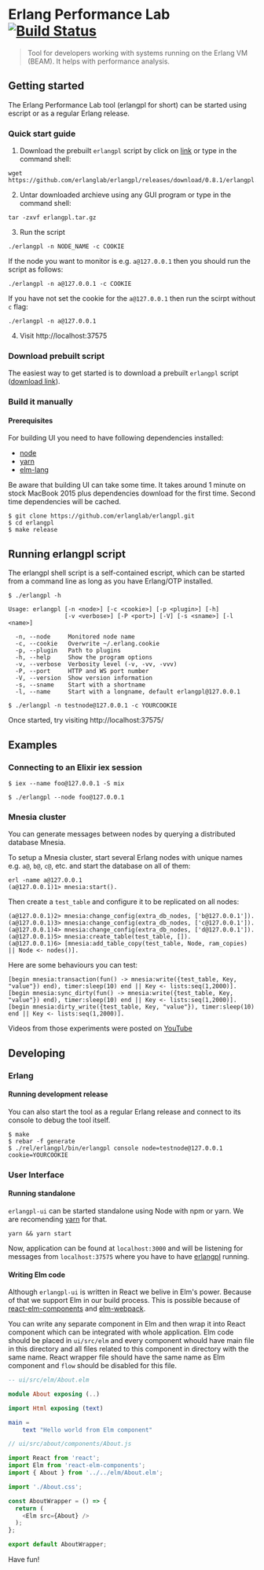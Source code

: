 # Erlang Performance Lab [![Build Status](https://travis-ci.org/erlanglab/erlangpl.svg?branch=master)](https://travis-ci.org/erlanglab/erlangpl)

> Tool for developers working with systems running on the Erlang VM (BEAM). It helps with performance analysis.

## Getting started

The Erlang Performance Lab tool (erlangpl for short) can be started using escript or as a regular Erlang release.

### Quick start guide

1. Download the prebuilt `erlangpl` script by click on
[link](https://github.com/erlanglab/erlangpl/releases/download/0.8.1/erlangpl.tar.gz) or type in the command shell:
```
wget https://github.com/erlanglab/erlangpl/releases/download/0.8.1/erlangpl.tar.gz
```
2. Untar downloaded archieve using any GUI program or type in the command shell:
```
tar -zxvf erlangpl.tar.gz
```

3. Run the script
```
./erlangpl -n NODE_NAME -c COOKIE
```
If the node you want to monitor is e.g. `a@127.0.0.1` then you should run the script
as follows:
```
./erlangpl -n a@127.0.0.1 -c COOKIE
```
If you have not set the cookie for the `a@127.0.0.1` then run the
scirpt without `c` flag:
```
./erlangpl -n a@127.0.0.1
```

4. Visit http://localhost:37575

### Download prebuilt script

The easiest way to get started is to download a prebuilt `erlangpl` script
([download link](https://github.com/erlanglab/erlangpl/releases/download/0.8.0/erlangpl.tar.gz)).

### Build it manually

#### Prerequisites

For building UI you need to have following dependencies installed:
* [node](https://nodejs.org/en/)
* [yarn](https://yarnpkg.com/lang/en/)
* [elm-lang](https://guide.elm-lang.org/install.html)

Be aware that building UI can take some time. It takes around 1 minute on stock MacBook 2015 plus dependencies
download for the first time. Second time dependencies will be cached.

```
$ git clone https://github.com/erlanglab/erlangpl.git
$ cd erlangpl
$ make release
```

## Running erlangpl script

The erlangpl shell script is a self-contained escript, which can be started from a command line as long as you have Erlang/OTP installed.

```
$ ./erlangpl -h

Usage: erlangpl [-n <node>] [-c <cookie>] [-p <plugin>] [-h]
                [-v <verbose>] [-P <port>] [-V] [-s <sname>] [-l <name>]

  -n, --node     Monitored node name
  -c, --cookie   Overwrite ~/.erlang.cookie
  -p, --plugin   Path to plugins
  -h, --help     Show the program options
  -v, --verbose  Verbosity level (-v, -vv, -vvv)
  -P, --port     HTTP and WS port number
  -V, --version  Show version information
  -s, --sname    Start with a shortname
  -l, --name     Start with a longname, default erlangpl@127.0.0.1

$ ./erlangpl -n testnode@127.0.0.1 -c YOURCOOKIE
```

Once started, try visiting http://localhost:37575/

## Examples

### Connecting to an Elixir iex session

```
$ iex --name foo@127.0.0.1 -S mix
```

```
$ ./erlangpl --node foo@127.0.0.1
```

### Mnesia cluster
You can generate messages between nodes by querying a distributed database Mnesia.

To setup a Mnesia cluster, start several Erlang nodes with unique names e.g. `a@`, `b@`, `c@`, etc. and start the database on all of them:
```
erl -name a@127.0.0.1
(a@127.0.0.1)1> mnesia:start().
```
Then create a `test_table` and configure it to be replicated on all nodes:
```
(a@127.0.0.1)2> mnesia:change_config(extra_db_nodes, ['b@127.0.0.1']).
(a@127.0.0.1)3> mnesia:change_config(extra_db_nodes, ['c@127.0.0.1']).
(a@127.0.0.1)4> mnesia:change_config(extra_db_nodes, ['d@127.0.0.1']).
(a@127.0.0.1)5> mnesia:create_table(test_table, []).
(a@127.0.0.1)6> [mnesia:add_table_copy(test_table, Node, ram_copies) || Node <- nodes()].
```

Here are some behaviours you can test:
```
[begin mnesia:transaction(fun() -> mnesia:write({test_table, Key, "value"}) end), timer:sleep(10) end || Key <- lists:seq(1,2000)].
[begin mnesia:sync_dirty(fun() -> mnesia:write({test_table, Key, "value"}) end), timer:sleep(10) end || Key <- lists:seq(1,2000)].
[begin mnesia:dirty_write({test_table, Key, "value"}), timer:sleep(10) end || Key <- lists:seq(1,2000)].
```

Videos from those experiments were posted on [YouTube](https://www.youtube.com/channel/UCGkcbu799cC1rtMaQtAajpg)

## Developing

### Erlang
#### Running development release

You can also start the tool as a regular Erlang release and connect to its console to debug the tool itself.

```
$ make
$ rebar -f generate
$ ./rel/erlangpl/bin/erlangpl console node=testnode@127.0.0.1 cookie=YOURCOOKIE
```

### User Interface

#### Running standalone

`erlangpl-ui` can be started standalone using Node with npm or yarn.
We are recomending [yarn](https://yarnpkg.com/lang/en/) for that.

```shell
yarn && yarn start
```

Now, application can be found at `localhost:3000` and will be listening for messages from `localhost:37575` where you have to have [erlangpl](https://github.com/erlanglab/erlangpl) running.

#### Writing Elm code

Although `erlangpl-ui` is written in React we belive in Elm's power. Because of that we support Elm in our build process.
This is possible because of [react-elm-components](https://github.com/evancz/react-elm-components) and [elm-webpack](https://github.com/elm-community/elm-webpack-loader).

You can write any separate component in Elm and then wrap it into React component which can be integrated with whole application. Elm code should be placed in `ui/src/elm` and every component whould have main file in this directory and all files related to this component in directory with the same name. React wrapper file should have the same name as Elm component and `flow` should be disabled for this file.

```elm
-- ui/src/elm/About.elm

module About exposing (..)

import Html exposing (text)

main =
    text "Hello world from Elm component"
```


```javascript
// ui/src/about/components/About.js

import React from 'react';
import Elm from 'react-elm-components';
import { About } from '../../elm/About.elm';

import './About.css';

const AboutWrapper = () => {
  return (
    <Elm src={About} />
  );
};

export default AboutWrapper;
```

Have fun!
